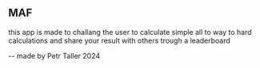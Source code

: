 ## MAF
this app is made to challang the user to calculate simple all to way to hard calculations and share your result with others trough a leaderboard

-- made by Petr Taller 2024
